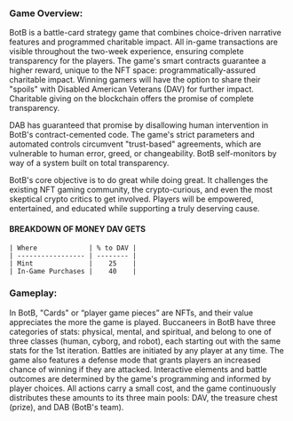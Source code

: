   ### Game Overview:
BotB is a battle-card strategy game that combines choice-driven 
narrative features and programmed charitable impact. All in-game 
transactions are visible throughout the two-week experience,
ensuring complete transparency for the players. The game's smart 
contracts guarantee a higher reward, unique to the NFT space: 
programmatically-assured charitable impact. Winning gamers will
have the option to share their "spoils" with Disabled American Veterans (DAV)
for further impact. Charitable giving on the blockchain offers the promise 
of complete transparency. 

DAB has guaranteed that promise by disallowing human intervention in 
BotB's contract-cemented code. The game's strict parameters and automated 
controls circumvent "trust-based" agreements, which are vulnerable 
to human error, greed, or changeability. BotB self-monitors by way 
of a system built on total transparency.

BotB's core objective is to do great while doing great. It challenges the 
existing NFT gaming community, the crypto-curious, and even the most skeptical 
crypto critics to get involved. Players will be empowered, entertained, and 
educated while supporting a truly deserving cause.

  ####  BREAKDOWN OF MONEY DAV GETS 

    | Where             | % to DAV | 
    | ----------------- | -------- |
    | Mint              |    25    |
    | In-Game Purchases |    40    | 

  ### Gameplay:
In BotB, "Cards" or “player game pieces” are NFTs, and their value appreciates
the more the game is played. 
Buccaneers in BotB have three categories of stats: physical, mental, and spiritual, and 
belong to one of three classes (human, cyborg, and robot), each starting out with 
the same stats for the 1st iteration. Battles are initiated by any player at any time. 
The game also features a defense mode that grants players an increased chance of
winning if they are attacked. Interactive elements and battle outcomes are 
determined by the game's programming and informed by player choices. All actions carry 
a small cost, and the game continuously distributes these amounts to its three main pools: 
DAV, the treasure chest (prize), and DAB (BotB's team).

